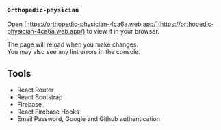 

### `Orthopedic-physician`

Open [https://orthopedic-physician-4ca6a.web.app/](https://orthopedic-physician-4ca6a.web.app/) to view it in your browser.

The page will reload when you make changes.\
You may also see any lint errors in the console.

## Tools

- React Router
- React Bootstrap
- Firebase
- React Firebase Hooks
- Email Password, Google and Github authentication

